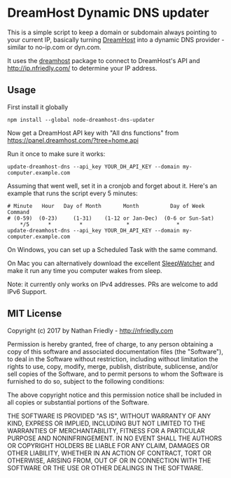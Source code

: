 DreamHost Dynamic DNS updater
=============================

This is a simple script to keep a domain or subdomain always pointing to your current IP, basically
turning [DreamHost](https://www.dreamhost.com/r.cgi?225072) into a dynamic DNS provider - similar
to no-ip.com or dyn.com.

It uses the [dreamhost](https://www.npmjs.com/package/dreamhost) package to connect to DreamHost's API
and http://ip.nfriedly.com/ to determine your IP address.

Usage
-----

First install it globally

    npm install --global node-dreamhost-dns-updater
    
Now get a DreamHost API key with "All dns functions" from https://panel.dreamhost.com/?tree=home.api  

Run it once to make sure it works:

    update-dreamhost-dns --api_key YOUR_DH_API_KEY --domain my-computer.example.com
    
Assuming that went well, set it in a cronjob and forget about it. Here's an example that 
runs the script every 5 minutes:

	# Minute   Hour   Day of Month       Month          Day of Week        Command    
	# (0-59)  (0-23)     (1-31)    (1-12 or Jan-Dec)  (0-6 or Sun-Sat)                
    	*/5      *         *              *               *                update-dreamhost-dns --api_key YOUR_DH_API_KEY --domain my-computer.example.com

On Windows, you can set up a Scheduled Task with the same command.

On Mac you can alternatively download the excellent [SleepWatcher](http://www.bernhard-baehr.de/) 
and make it run any time you computer wakes from sleep.

Note: it currently only works on IPv4 addresses. PRs are welcome to add IPv6 Support.

MIT License
-----------

Copyright (c) 2017 by Nathan Friedly - http://nfriedly.com

Permission is hereby granted, free of charge, to any person obtaining a copy of this software and associated documentation files (the "Software"), to deal in the Software without restriction, including without limitation the rights to use, copy, modify, merge, publish, distribute, sublicense, and/or sell copies of the Software, and to permit persons to whom the Software is furnished to do so, subject to the following conditions:

The above copyright notice and this permission notice shall be included in all copies or substantial portions of the Software.

THE SOFTWARE IS PROVIDED "AS IS", WITHOUT WARRANTY OF ANY KIND, EXPRESS OR IMPLIED, INCLUDING BUT NOT LIMITED TO THE WARRANTIES OF MERCHANTABILITY, FITNESS FOR A PARTICULAR PURPOSE AND NONINFRINGEMENT. IN NO EVENT SHALL THE AUTHORS OR COPYRIGHT HOLDERS BE LIABLE FOR ANY CLAIM, DAMAGES OR OTHER LIABILITY, WHETHER IN AN ACTION OF CONTRACT, TORT OR OTHERWISE, ARISING FROM, OUT OF OR IN CONNECTION WITH THE SOFTWARE OR THE USE OR OTHER DEALINGS IN THE SOFTWARE.
